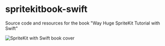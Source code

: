 # spritekitbook-swift
Source code and resources for the book "Way Huge SpriteKit Tutorial with Swift"

![SpriteKit with Swift book cover](http://imgur.com/ceaoSlG)
